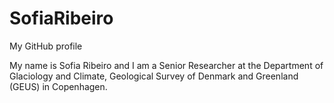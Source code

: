 # SofiaRibeiro
My GitHub profile

My name is Sofia Ribeiro and I am a Senior Researcher at the Department of Glaciology and Climate, Geological Survey of Denmark and Greenland (GEUS) in Copenhagen.

 